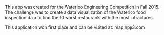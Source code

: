 This app was created for the Waterloo Engineering Competition in Fall 2015. The
challenge was to create a data visualization of the Waterloo food inspection
data to find the 10 worst restaurants with the most infractures.

This application won first place and can be visited at:
map.hpp3.com
